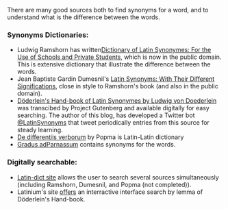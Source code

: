 There are many good sources both to find synonyms for a word, and to understand what is the difference between the words.

### Synonyms Dictionaries:
* Ludwig Ramshorn has written[Dictionary of Latin Synonymes: For the Use of Schools and Private Students](https://books.google.com/books?id=pokSAAAAIAAJ&printsec=frontcover&redir_esc=y#v=onepage&q&f=false), which is now in the public domain. This is extensive dictionary that illustrate the difference between the words. 
* Jean Baptiste Gardin Dumesnil's [Latin Synonyms: With Their Different Significations](https://books.google.com/books?id=JIqEMgAACAAJ&printsec=frontcover&hl=iw&source=gbs_ge_summary_r&cad=0#v=onepage&q&f=false), close in style to Ramshorn's book (and also in the public domain).
* [Döderlein's Hand-book of Latin Synonymes by Ludwig von Doederlein](https://www.gutenberg.org/ebooks/33197) was transcibed by Project Gutenberg and available digitally for easy searching. The author of this blog, has developed a Twitter bot [@LatinSynonyms](https://twitter.com/LatinSynonyms) that tweet periodically entries from this source for steady learning.
* [De differentiis verborum](https://books.google.com/books?id=CY70SR0kdjwC&printsec=frontcover&hl=iw&source=gbs_ge_summary_r&cad=0#v=onepage&q&f=false) by Popma is Latin-Latin dictionary
* [Gradus adParnassum](https://danelh.github.io/latin_blog/2020/11/07/Gradus-ad-Parnassum.html) contains synonyms for the words.

### Digitally searchable: 
* [Latin-dict site](https://latin-dict.github.io/) allows the user to search several sources simultaneously (including Ramshorn, Dumesnil, and Popma (not completed)).
* Latinium's site [offers](https://www.latinitium.com/latin-dictionaries) an interractive interface search by lemma of Döderlein's Hand-book.


